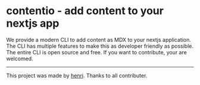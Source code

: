 
# contentio - add content to your nextjs app

We provide a modern CLI to add content as MDX to your nextjs application. The CLI has multiple features to make this as developer friendly as possible. The entire CLI is open source and free. If you want to contribute, your are welcomed.

---

This project was made by [henri](https://henri.gg). Thanks to all contributer.